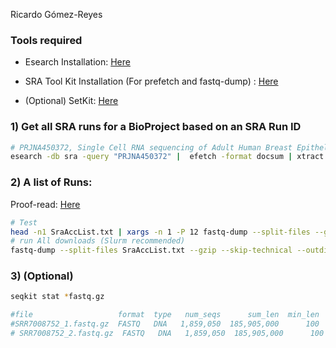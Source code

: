 Ricardo Gómez-Reyes

### Tools required

- Esearch Installation: [Here](https://www.ncbi.nlm.nih.gov/books/NBK179288/)

- SRA Tool Kit Installation (For prefetch and fastq-dump) : [Here](https://github.com/ncbi/sra-tools/wiki/02.-Installing-SRA-Toolkit)
- (Optional) SetKit: [Here](https://bioinf.shenwei.me/seqkit/download/)

### 1) Get all SRA runs for a BioProject based on an SRA Run ID

```bash
# PRJNA450372, Single Cell RNA sequencing of Adult Human Breast Epithelial Cells
esearch -db sra -query "PRJNA450372" |  efetch -format docsum | xtract -pattern Runs -ACC @acc  -element "&ACC" > SraAccList.txt
```

### 2) A list of Runs:

Proof-read: [Here](https://github.com/ncbi/sra-tools/wiki/08.-prefetch-and-fasterq-dump#how-to-use-prefetch-and-fasterq-dump-to-extract-fastq-files-from-sra-accessions)

```bash
# Test
head -n1 SraAccList.txt | xargs -n 1 -P 12 fastq-dump --split-files --gzip --skip-technical --outdir .
# run All downloads (Slurm recommended)
fastq-dump --split-files SraAccList.txt --gzip --skip-technical --outdir .
```

### 3) (Optional)

```bash
seqkit stat *fastq.gz

#file                   format  type   num_seqs      sum_len  min_len  avg_len  max_len
#SRR7008752_1.fastq.gz  FASTQ   DNA   1,859,050  185,905,000      100      100      100
# SRR7008752_2.fastq.gz  FASTQ   DNA   1,859,050  185,905,000      100      100      100
```

